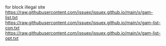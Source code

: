 for block illegal site
https://raw.githubusercontent.com/issuex/issuex.github.io/main/x/gam-list.txt
https://raw.githubusercontent.com/issuex/issuex.github.io/main/x/gam-list-con.txt
https://raw.githubusercontent.com/issuex/issuex.github.io/main/x/gam-list-opt.txt
